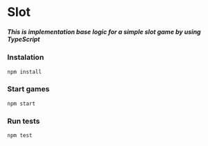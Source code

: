# Slot

##### This is implementation base logic for a simple slot game by using TypeScript

### Instalation
```
npm install
```
### Start games
```
npm start
```
### Run tests
```
npm test
```

